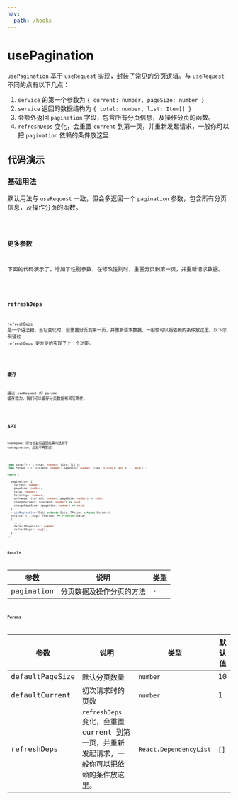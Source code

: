 ```yaml
---
nav:
  path: /hooks
---
```


# usePagination

`usePagination` 基于 `useRequest` 实现，封装了常见的分页逻辑。与 `useRequest` 不同的点有以下几点：

1. `service` 的第一个参数为 `{ current: number, pageSize: number }`
2. `service` 返回的数据结构为 `{ total: number, list: Item[] }`
3. 会额外返回 `pagination` 字段，包含所有分页信息，及操作分页的函数。
4. `refreshDeps` 变化，会重置 `current` 到第一页，并重新发起请求，一般你可以把 `pagination` 依赖的条件放这里

## 代码演示

### 基础用法

默认用法与 `useRequest` 一致，但会多返回一个 `pagination` 参数，包含所有分页信息，及操作分页的函数。

<code src="./demo/demo1.tsx" />

### 更多参数

下面的代码演示了，增加了性别参数，在修改性别时，重置分页到第一页，并重新请求数据。

<code src="./demo/demo2.tsx" />

### refreshDeps

`refreshDeps` 是一个语法糖，当它变化时，会重置分页到第一页，并重新请求数据，一般你可以把依赖的条件放这里。以下示例通过 `refreshDeps` 更方便的实现了上一个功能。

<code src="./demo/demo3.tsx" />

### 缓存

通过 `useRequest` 的 `params` 缓存能力，我们可以缓存分页数据和其它条件。

<code src="./demo/demo4.tsx" />

## API

`useRequest` 所有参数和返回结果均适用于 `usePagination`，此处不再赘述。

```typescript

type Data<T> = { total: number; list: T[] };
type Params = [{ current: number; pageSize: number, [key: string]: any }, ...any[]];

const {
  ...,
  pagination: {
    current: number;
    pageSize: number;
    total: number;
    totalPage: number;
    onChange: (current: number, pageSize: number) => void;
    changeCurrent: (current: number) => void;
    changePageSize: (pageSize: number) => void;
  }
} = usePagination<TData extends Data, TParams extends Params>(
  service: (...args: TParams) => Promise<TData>,
  {
    ...,
    defaultPageSize?: number;
    refreshDeps?: any[];
  }
);
```

### Result

| 参数       | 说明                     | 类型 |
| ---------- | ------------------------ | ---- |
| pagination | 分页数据及操作分页的方法 | `-`  |

### Params

| 参数            | 说明                                                                                        | 类型                   | 默认值 |
| --------------- | ------------------------------------------------------------------------------------------- | ---------------------- | ------ |
| defaultPageSize | 默认分页数量                                                                                | `number`               | 10     |
| defaultCurrent  | 初次请求时的页数                                                                            | `number`               | 1      |
| refreshDeps     | `refreshDeps` 变化，会重置 current 到第一页，并重新发起请求，一般你可以把依赖的条件放这里。 | `React.DependencyList` | `[]`   |
